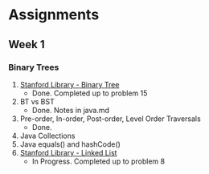 # Assignments
## Week 1
### Binary Trees
1. [Stanford Library - Binary Tree](http://cslibrary.stanford.edu/110/BinaryTrees.html)
	* Done. Completed up to problem 15
1. BT vs BST
	* Done. Notes in java.md
1. Pre-order, In-order, Post-order, Level Order Traversals
	* Done.
1. Java Collections
1. Java equals() and hashCode()
1. [Stanford Library - Linked List](http://cslibrary.stanford.edu/103/LinkedListBasics.pdf)
	* In Progress. Completed up to problem 8

